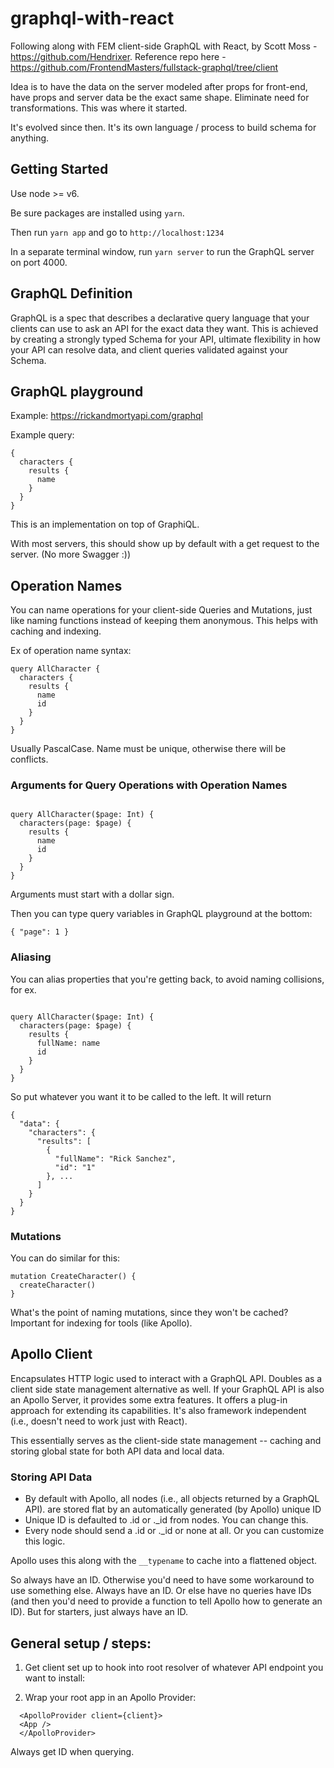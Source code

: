 # graphql-with-react

Following along with FEM client-side GraphQL with React, by Scott Moss - https://github.com/Hendrixer. Reference repo here - https://github.com/FrontendMasters/fullstack-graphql/tree/client

Idea is to have the data on the server modeled after props for front-end, have props and server data be the exact same shape. Eliminate need for transformations. This was where it started.

It's evolved since then. It's its own language / process to build schema for anything.

## Getting Started

Use node >= v6.

Be sure packages are installed using `yarn`.

Then run `yarn app` and go to `http://localhost:1234`

In a separate terminal window, run `yarn server` to run the GraphQL server on port 4000.

## GraphQL Definition

GraphQL is a spec that describes a declarative query language that your clients can use to ask an API for the exact data they want. This is achieved by creating a strongly typed Schema for your API, ultimate flexibility in how your API can resolve data, and client queries validated against your Schema.

## GraphQL playground

Example: https://rickandmortyapi.com/graphql

Example query:

```
{
  characters {
    results {
      name
    }
  }
}
```

This is an implementation on top of GraphiQL.

With most servers, this should show up by default with a get request to the server. (No more Swagger :))

## Operation Names

You can name operations for your client-side Queries and Mutations, just like naming functions instead of keeping them anonymous. This helps with caching and indexing.

Ex of operation name syntax:

```
query AllCharacter {
  characters {
    results {
      name
      id
    }
  }
}

```

Usually PascalCase. Name must be unique, otherwise there will be conflicts.

### Arguments for Query Operations with Operation Names

```

query AllCharacter($page: Int) {
  characters(page: $page) {
    results {
      name
      id
    }
  }
}
```

Arguments must start with a dollar sign.

Then you can type query variables in GraphQL playground at the bottom:

```
{ "page": 1 }
```

### Aliasing

You can alias properties that you're getting back, to avoid naming collisions, for ex.

```

query AllCharacter($page: Int) {
  characters(page: $page) {
    results {
      fullName: name
      id
    }
  }
}
```

So put whatever you want it to be called to the left. It will return

```
{
  "data": {
    "characters": {
      "results": [
        {
          "fullName": "Rick Sanchez",
          "id": "1"
        }, ...
      ]
    }
  }
}
```

### Mutations

You can do similar for this:

```
mutation CreateCharacter() {
  createCharacter()
}
```

What's the point of naming mutations, since they won't be cached? Important for indexing for tools (like Apollo).

## Apollo Client

Encapsulates HTTP logic used to interact with a GraphQL API. Doubles as a client side state management alternative as well. If your GraphQL API is also an Apollo Server, it provides some extra features. It offers a plug-in approach for extending its capabilities. It's also framework independent (i.e., doesn't need to work just with React).

This essentially serves as the client-side state management -- caching and storing global state for both API data and local data.

### Storing API Data

- By default with Apollo, all nodes (i.e., all objects returned by a GraphQL API). are stored flat by an automatically generated (by Apollo) unique ID
- Unique ID is defaulted to .id or .\_id from nodes. You can change this.
- Every node should send a .id or .\_id or none at all. Or you can customize this logic.

Apollo uses this along with the `__typename` to cache into a flattened object.

So always have an ID. Otherwise you'd need to have some workaround to use something else. Always have an ID. Or else have no queries have IDs (and then you'd need to provide a function to tell Apollo how to generate an ID). But for starters, just always have an ID.

## General setup / steps:

1. Get client set up to hook into root resolver of whatever API endpoint you want to install:

2. Wrap your root app in an Apollo Provider:

```
  <ApolloProvider client={client}>
  <App />
  </ApolloProvider>
```

Always get ID when querying.
